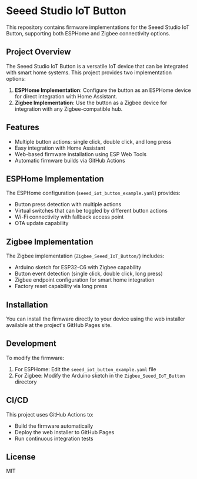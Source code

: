 # Seeed Studio IoT Button

This repository contains firmware implementations for the Seeed Studio IoT Button, supporting both ESPHome and Zigbee connectivity options.

## Project Overview

The Seeed Studio IoT Button is a versatile IoT device that can be integrated with smart home systems. This project provides two implementation options:

1. **ESPHome Implementation**: Configure the button as an ESPHome device for direct integration with Home Assistant.
2. **Zigbee Implementation**: Use the button as a Zigbee device for integration with any Zigbee-compatible hub.

## Features

- Multiple button actions: single click, double click, and long press
- Easy integration with Home Assistant
- Web-based firmware installation using ESP Web Tools
- Automatic firmware builds via GitHub Actions

## ESPHome Implementation

The ESPHome configuration (`seeed_iot_button_example.yaml`) provides:

- Button press detection with multiple actions
- Virtual switches that can be toggled by different button actions
- Wi-Fi connectivity with fallback access point
- OTA update capability

## Zigbee Implementation

The Zigbee implementation (`Zigbee_Seeed_IoT_Button/`) includes:

- Arduino sketch for ESP32-C6 with Zigbee capability
- Button event detection (single click, double click, long press)
- Zigbee endpoint configuration for smart home integration
- Factory reset capability via long press

## Installation

You can install the firmware directly to your device using the web installer available at the project's GitHub Pages site.

## Development

To modify the firmware:

1. For ESPHome: Edit the `seeed_iot_button_example.yaml` file
2. For Zigbee: Modify the Arduino sketch in the `Zigbee_Seeed_IoT_Button` directory

## CI/CD

This project uses GitHub Actions to:

- Build the firmware automatically
- Deploy the web installer to GitHub Pages
- Run continuous integration tests

## License

MIT
